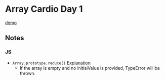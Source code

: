 # Array Cardio Day 1
[demo](https://zzkzzzz.github.io/JavaScript30-Challenge/04%20-%20Array%20Cardio%20Day%201/index.html)

## Notes

### JS
- `Array.prototype.reduce()` 
 [Explanation](https://developer.mozilla.org/en-US/docs/Web/JavaScript/Reference/Global_Objects/Array/reduce)
  - If the array is empty and no initialValue is provided, TypeError will be thrown.
